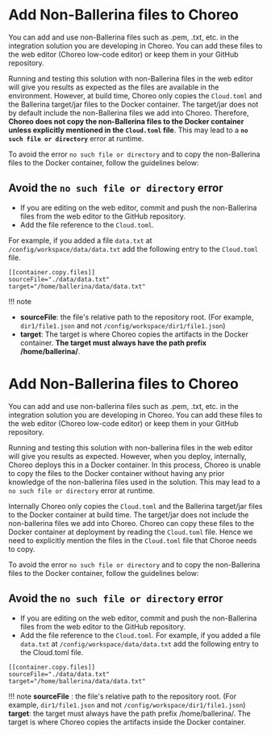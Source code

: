 # Add Non-Ballerina files to Choreo

You can add and use non-Ballerina files such as .pem, .txt, etc. in the integration solution you are developing in Choreo. You can add these files to the web editor (Choreo low-code editor) or keep them in your GitHub repository. 

Running and testing this solution with non-Ballerina files in the web editor will give you results as expected as the files are available in the environment. However, at build time, Choreo only copies the `Cloud.toml` and the Ballerina target/jar files to the Docker container. The target/jar does not by default include the non-Ballerina files we add into Choreo. Therefore, **Choreo does not copy the non-Ballerina files to the Docker container unless explicitly mentioned in the `Cloud.toml` file**. This may lead to a **`no such file or directory`** error at runtime.

To avoid the error `no such file or directory` and to copy the non-Ballerina files to the Docker container, follow the guidelines below:

## Avoid the `no such file or directory` error

- If you are editing on the web editor, commit and push the non-Ballerina files from the web editor to the GitHub repository. 
- Add the file reference to the `Cloud.toml`.
 
 For example, if you added a file `data.txt` at `/config/workspace/data/data.txt` add the following entry to the `Cloud.toml` file. 

 ```
 [[container.copy.files]]
 sourceFile="./data/data.txt"
 target="/home/ballerina/data/data.txt"
 ```
 
!!! note
 - **sourceFile**: the file's relative path to the repository root. (For example, `dir1/file1.json` and not `/config/workspace/dir1/file1.json`)
 - **target**: The target is where Choreo copies the artifacts in the Docker container. **The target must always have the path prefix /home/ballerina/**.

# Add Non-Ballerina files to Choreo

You can add and use non-ballerina files such as .pem, .txt, etc. in the integration solution you are developing in Choreo. You can add these files to the web editor (Choreo low-code editor) or keep them in your GitHub repository. 

Running and testing this solution with non-ballerina files in the web editor will give you results as expected. However, when you deploy, internally, Choreo deploys this in a Docker container. In this process, Choreo is unable to copy the files to the Docker container without having any prior knowledge of the non-ballerina files used in the solution. This may lead to a `no such file or directory` error at runtime.

Internally Choreo only copies the `Cloud.toml` and the Ballerina target/jar files to the Docker container at build time. The target/jar does not include the non-ballerina files we add into Choreo. Choreo can copy these files to the Docker container at deployment by reading the `Cloud.toml` file. Hence we need to explicitly mention the files in the `Cloud.toml` file that Choroe needs to copy.

To avoid the error `no such file or directory` and to copy the non-Ballerina files to the Docker container, follow the guidelines below:

## Avoid the `no such file or directory` error

- If you are editing on the web editor, commit and push the non-Ballerina files from the web editor to the GitHub repository. 
- Add the file reference to the `Cloud.toml`.
 For example, if you added a file `data.txt` at `/config/workspace/data/data.txt` add the following entry to the Cloud.toml file. 

 ```
 [[container.copy.files]]
 sourceFile="./data/data.txt"
 target="/home/ballerina/data/data.txt"
 ```
 
 !!! note
 **sourceFile** : the file's relative path to the repository root. (For example, `dir1/file1.json` and not `/config/workspace/dir1/file1.json`)
**target**: the target must always have the path prefix /home/ballerina/. The target is where Choreo copies the artifacts inside the Docker container. 

